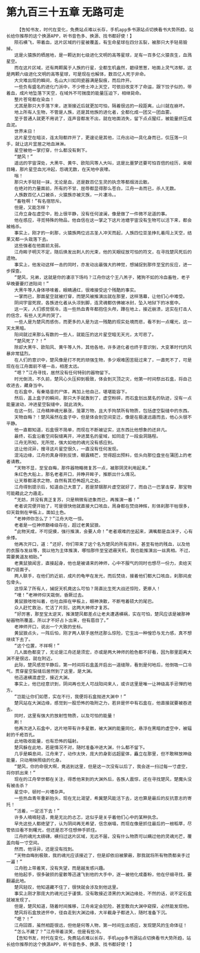 # 第九百三十五章 无路可走
        【告知书友，时代在变化，免费站点难以长存，手机app多书源站点切换看书大势所趋，站长给你推荐的这个换源APP，听书音色多、换源、找书都好使！】
       陨石横飞，带着血，这片区域的行星被覆盖，有生命星球在四分五裂，被那只大手轻易毁掉。
       这是火猿族的栖居地，是一颗达到七级进化文明的高等星球，足有一百多亿火猿丧生，血溅星空。
       而在这片区域，还有两颗属于人族的行星，全都生机盎然，碧绿葱葱，地面上灵气浓郁，这是两颗六级进化文明的高等星球，可是现在也解体，数百亿人死于非命。
       大灾难出现的瞬间，名山大川如同瓷器满是裂痕，而后炸开。
       一些负有盛名的进化门派中，不少修士冲上天空，可依旧改变不了命运，跟下饺子似的，带着血，成片地坠落下天空，在域外不可揣度的能量压迫下，相继毙命。
       整片苍穹都在染血！
       尤其是那只大手落下来，逐渐接近后就更加可怕，隔着很远的一段距离，山川就在崩坏。
       地上所有人生物，不管是人族，还是其他族的进化者，全都化成一团又一团血雾。
       至于普通人就更不用说了，连声音都发不出，就在地面消失，留下点点猩红，被能量挤压成血泥。
       世界末日！
       这片星空在暗淡，连太阳都炸开了，更遑论是其他，江舟出动一具化身而已，仅压落一只手，就让这片宜居之地血淋淋。
       星空被他一掌打穿，什么都没有剩下。
       “楚风！”
       遥远的宇宙深处，大黑牛、黄牛、欧阳风等人大叫，这是比噩梦还要可怕百倍的经历，亲眼目睹，那片星空血光冲起，怨魂无数，在天地中哀嚎。
       嗡！
       那只大手轻轻一抹，无论是血，还是数百亿生灵的执念等都烟消云散。
       在绝对的力量面前，所有的不甘、屈辱都显得那么苍白，江舟一击而已，杀人无数。
       人族数百亿人口被杀，火猿族亦被灭族，一片凄冷。。
       “畜牲啊！”有名宿怒斥。
       但是，又能怎样？
       江舟立身在虚空中，脸上很平静，没有任何波澜，像是做了一件微不足道的事。
       他在感应，寻觅特殊的物品，他自信在这一掌之下这片池塘宇宙没有生物可以活下来，都会被格杀。
       事实上，刚才的一刹那，火猿族两位远古圣人冲天而起，人族四位亚圣挣扎着闯上天空，结果又都一头栽落下去。
       这些强者在他面前太弱。
       江舟眸子明灭不定，随后焕发出刺人的光束，他的天眼绽放可怕的符文，在寻找楚风死后的遗物。
       事实上，他发动这样一击的同时，亦发动出最强大的神觉，想捕捉到那件至宝的反应，进一步探查。
       “楚风，兄弟，这就是你的凄凉下场吗？江舟你这个王八羔子，猪狗不如的冷血畜牲，老子早晚要要打进阳间！”
       大黑牛等人身体哆嗦着，眼睛通红，很难接受这个残酷的事实。
       一掌而已，那面星空就被打穿，而楚风被推演出就在那里，这样落幕，让他们心中难受。
       阴间宇宙死寂，各族进化者从头凉到脚，连灵魂都仿佛被冰封，坠入地狱下的冰窖中。
       这一天，人们感觉很冷，连一些热血青年都抱住头颅，蹲在地上，接近崩溃，这实在打击人的信念，有些人无声的哭了。
       一些人是为楚风而感伤，而更多的人是为这一残酷的现实处境而悲，看不到一点曙光，这一天太黑暗。
       阳间就过来那么有数的一些人，就能压的这片星空暗无天光，太可悲了。
       “楚风死了？！”
       除却大黑牛、欧阳风、黄牛等人外，其他各地，许多进化者也终于意识到，大变革时代的风暴非常猛烈。
       在人们的意识中，楚风像是打不死的顽强生物，多少艰难困苦挺过来了，一直死不了，可是现在在江舟面前不堪一击，相差太远。
       “嗯？”江舟寻找，居然没有任何特别的器物留下。
       时光倒流，不久前，楚风心头压抑到极致，体会到灭顶之灾，他第一时间祭出石盒，将自己收进去，藏身当中。
       在石盒中，有秦珞音的尸体，再加上他自己，堪堪能容下。
       然后，盖上盒子的瞬间，那只大手就轰到了，虚空粉碎，而石盒划出莫名的轨迹，没有一点能量波动，冲进星空裂缝中，就此消失。
       在这一刻，江舟精神魂光暴涨，笼罩万物，且大手拘禁所有物质，包括虚空裂缝中的东西。
       天物自晦？！楚风虽然在盒子中，但是体会到空间变迁，像是在极速远遁而去，他心头很不平静。
       他一直都知道，石盒很不简单，而现在不断被证实，这东西比他想象的还非凡。
       最终，石盒沿着空间裂缝离开，冲进莫名的星域，如同走了一段虫洞路程。
       江舟无所知，无所觉，强大如他的魂光没有感应到。
       这让他诧异，搜寻这片星空很久，一直没有任何发现。
       混沌边缘，江舟的真身得到反馈，眼露精芒，觉得超出预料，低头向那位盘坐在蒲团上的老者请教。
       “天物不显，至宝自晦，那件器物略微复苏一点，被那阴灵利用起来。”
       朱红色大船上，那名老者开口，并睁开眸子，推断出什么情况。
       让天尊都渴求之物，自然有其恐怖超凡之处。
       江舟得到提示后，知道自己大意了，若是禁锢那片虚空就好了，而自己一巴掌击穿，那宝物可能藉此之力遁走。
       “无妨，并没有真正复苏，只是稍微有迹象而已，再推演一番！”
       老者说完便开始了，可是很快他就直接大口咳血，周身都在焚烧神辉，形体刹那干枯很多，仰天栽倒在甲板上，面如土色。
       “老神师你怎么了？”江舟大吃一惊。
       老者是一位神师巅峰级存在，超过老黄鼠狼。
       “此物天成，不可捉摸，强行推演，会要人命！”老者艰难的坐起来，满嘴都是血沫子，心有余悸。
       他再次开口，道：“还好，你们带来了这个名为楚风的所有资料，甚至有他的残血，以及他的衣服与发丝等，我以他为主体推演，哪怕那件至宝遮蔽天机，我也能推演出一丝真相。不过，需要黄道友相助。”
       老黄鼠狼闻言，直接起身，他也是被请来的神师，心中不服气的同时也想尽一份力，卖给天尊门徒面子。
       两人联手，在他们的近前，成片的龟甲在发光，而后焚烧，接着他们都大口咳血，刹那间皮包骨头。
       这惊呆了所有人，捕捉天机竟这么可怕？简直比生死大战还惊险，更瘆人！
       “噗！”老神师仰天栽倒，昏厥过去。
       黄鼠狼吱吱叫着，也吐血摔在甲板上，眼神涣散，不断甩着硕大的尾巴。
       众人赶忙救治，忙活了片刻，这两大神师才复苏。
       “好厉害，那至宝太逆天，推演楚风都差点让老夫遭遇横祸，实在可怕，楚风应该是被那神秘器物所覆盖，所以才不好占卜出来，但有眉目了。”
       老神师开口，说出一个大致的坐标。
       黄鼠狼点头，一阵后怕，刚才两人联手居然还那么惊险，它生出一种惶恐与无力感，真不想继续下去了。
       “这个位置，不祥啊！”
       几人面色都变了，无论是江舟还是须宏，亦或是两大神师的脸色都不好看，因为那里距离大渊不是很远，就在附近。
       此际，楚风感觉平静后，第一时间将石盒盖开启出一道缝隙，看到是何地后，他倒吸一口冷气，贯穿星空裂缝后居然到了这里，是大渊。
       他迅速横渡虚空，接近大渊。
       事实上，他已经意识到，阴间再也无人可战阳间来人，或许这里是唯一让神级高手忌惮的地方。
       “岂能让你们如愿，实在不行，我便将石盒抛进大渊中！”
       楚风站在大渊边缘，感觉到一股恐怖的吸附之力，若非是怀中有石盒在，他直接就要被吞进去。
       同时，这里有强大的放射性物质，以及可怕的能量！
       刷！
       他再次进入石盒中，这片地带有许多星骸，被大渊的能量同化，悬浮在黑暗的虚空中，被辐射的千疮百孔。
       此地吸收能量，也有恐怖的辐射。
       楚风躲在此地，若是情况不对，随时准备冲进大渊，什么都不留下。
       几乎是瞬息间，江舟来了，动作太快，庞大的身影远超星体，矗立在那里，但不敢释放神级能量，只动用映照级的化身。
       “楚风，你的命很大啊，竟逃到这里，但是这一次没有以后了，我会逐一扫过每一寸虚空，将你抓出来！”
       现在的江舟举世都在关注，得悉他来到的大渊外后，各族人震惊，还在寻找楚风，楚魔头没有被击杀？
       星空中，顿时一片嘈杂声。
       一些热血青年重新抬头，现在无比渴望，希冀楚风能活下去，这也算是最后的反抗意志的寄托！
       “活着，一定活下去！”
       许多人喃喃轻语，竟是无比的忐忑，这似乎是关乎着他们心中的某种执念。
       早先这些人都绝望了，认为阴间再无希望，信念崩塌，而现在像是抓住最后的一根稻草，尽管依旧看不到曙光，但还是忍不住想伸手抓住。
       江舟的魂光太磅礴，横扫过这片区域，无远不届，没有什么物质可以瞒过他的灵魂光芒，覆盖向每一寸空间。
       然而，他讶异，还是没有找到。
       “天物自晦到极致，我的魂光应该接近了，但是却依旧被蒙蔽，那我就将所有物质都亲手过一遍！”
       江舟脸上带着笑，没有失望，而是越发感兴趣。
       他抬起手，很多破损的星骸等迅速飞到他的大手中，逐一被他化成齑粉，他在仔细寻找，要翻遍此地。
       楚风轻叹，他知道藏不住了，很快就会涉及到他这里。
       事实上刚才那庞大的魂光过于谨慎，没有敢接近漆黑的大渊边缘处，不然的话，说不定石盒就被发现了。
       但是，楚风知道，随着时间推移，江舟肯定会犯险，甚至敢向大渊中窥探，必然能发现他。
       楚风将石盒放进怀中，径自走到大渊边缘，大半截身子都进入，随时准备下沉。
       “嗯？！”
       江舟回首，虽然相距很远，但他是何等人物，第一时间生出感应，发现楚风的生命体征！
       “怎么不藏了？”江舟带着淡笑，但是有些冷。
       【告知书友，时代在变化，免费站点难以长存，手机app多书源站点切换看书大势所趋，站长给你推荐的这个换源APP，听书音色多、换源、找书都好使！】